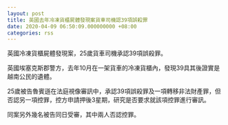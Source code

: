 ```yaml
---
layout: post
title: 英國去年冷凍貨櫃屍體發現案貨車司機認39項誤殺罪
date: 2020-04-09 06:50:09.000000000 +08:00
categories: rss
---
```


英國冷凍貨櫃屍體發現案，25歲貨車司機承認39項誤殺罪。

英國埃塞克斯郡警方，去年10月在一架貨車的冷凍貨櫃內，發現39具其後證實是越南公民的遺體。

25歲被告魯賓遜在法庭視像審訊中，承認39項誤殺罪及一項轉移非法財產罪，但否認另一項控罪，控方申請押後3星期，研究是否要求就該項控罪進行審訊。

同案另外幾名被告同日受審，其中兩人否認控罪。
